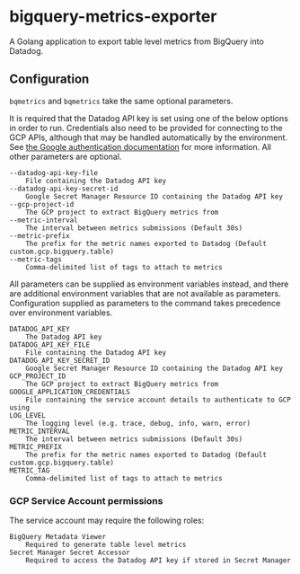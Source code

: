# bigquery-metrics-exporter

A Golang application to export table level metrics from BigQuery into Datadog.

## Configuration
`bqmetrics` and `bqmetrics` take the same optional parameters.

It is required that the Datadog API key is set using one of the below options
in order to run. Credentials also need to be provided for connecting to the
GCP APIs, although that may be handled automatically by the environment. See
[the Google authentication documentation](https://cloud.google.com/docs/authentication/production) 
for more information. All other parameters are optional.

```
--datadog-api-key-file
    File containing the Datadog API key
--datadog-api-key-secret-id
    Google Secret Manager Resource ID containing the Datadog API key
--gcp-project-id
    The GCP project to extract BigQuery metrics from
--metric-interval
    The interval between metrics submissions (Default 30s)
--metric-prefix
    The prefix for the metric names exported to Datadog (Default custom.gcp.bigquery.table)
--metric-tags
    Comma-delimited list of tags to attach to metrics
```

All parameters can be supplied as environment variables instead, and there
are additional environment variables that are not available as parameters.
Configuration supplied as parameters to the command takes precedence over
environment variables.

```
DATADOG_API_KEY
    The Datadog API key
DATADOG_API_KEY_FILE
    File containing the Datadog API key
DATADOG_API_KEY_SECRET_ID
    Google Secret Manager Resource ID containing the Datadog API key
GCP_PROJECT_ID
    The GCP project to extract BigQuery metrics from
GOOGLE_APPLICATION_CREDENTIALS
    File containing the service account details to authenticate to GCP using
LOG_LEVEL
    The logging level (e.g. trace, debug, info, warn, error)
METRIC_INTERVAL
    The interval between metrics submissions (Default 30s)
METRIC_PREFIX
    The prefix for the metric names exported to Datadog (Default custom.gcp.bigquery.table)
METRIC_TAG
    Comma-delimited list of tags to attach to metrics
```

### GCP Service Account permissions
The service account may require the following roles:
```
BigQuery Metadata Viewer
    Required to generate table level metrics
Secret Manager Secret Accessor
    Required to access the Datadog API key if stored in Secret Manager
```
